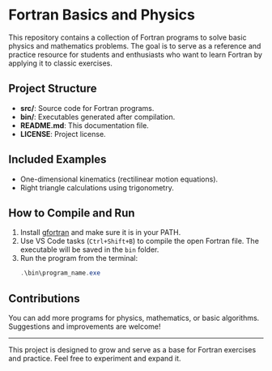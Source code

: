 
# Fortran Basics and Physics

This repository contains a collection of Fortran programs to solve basic physics and mathematics problems. The goal is to serve as a reference and practice resource for students and enthusiasts who want to learn Fortran by applying it to classic exercises.

## Project Structure

- **src/**: Source code for Fortran programs.
- **bin/**: Executables generated after compilation.
- **README.md**: This documentation file.
- **LICENSE**: Project license.

## Included Examples

- One-dimensional kinematics (rectilinear motion equations).
- Right triangle calculations using trigonometry.

## How to Compile and Run

1. Install [gfortran](https://gcc.gnu.org/fortran/) and make sure it is in your PATH.
2. Use VS Code tasks (`Ctrl+Shift+B`) to compile the open Fortran file. The executable will be saved in the `bin` folder.
3. Run the program from the terminal:
	```powershell
	.\bin\program_name.exe
	```


## Contributions

You can add more programs for physics, mathematics, or basic algorithms. Suggestions and improvements are welcome!

---

This project is designed to grow and serve as a base for Fortran exercises and practice. Feel free to experiment and expand it.
